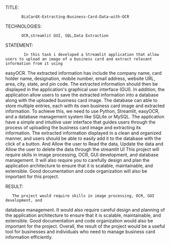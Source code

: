 TITLE:
           
           BizCardX-Extracting-Business-Card-Data-with-OCR
TECHNOLOGIES:

           OCR,streamlit GUI, SQL,Data Extraction           
 STATEMENT:
            
            In this task i developed a Streamlit application that allow users to upload an image of a business card and extract relevant information from it using
easyOCR. The extracted information has include the company name, card holder
name, designation, mobile number, email address, website URL, area, city, state,
and pin code. The extracted information should then be displayed in the application's
graphical user interface (GUI).
              In addition, the application  allow users to save the extracted information into
a database along with the uploaded business card image. The database can 
able to store multiple entries, each with its own business card image and extracted
information.
            To achieve this, we need to use Python, Streamlit, easyOCR, and a database
management system like SQLite or MySQL. The application  have a simple
and intuitive user interface that guides users through the process of uploading the
business card image and extracting its information. The extracted information  displayed in a clean and organized manner, and users should be able to easily
add it to the database with the click of a button. And Allow the user to Read the data,
Update the data and Allow the user to delete the data through the streamlit UI
            This project will require skills in image processing, OCR, GUI development, and
database management. It will also require you to carefully design and plan the
application architecture to ensure that it is scalable, maintainable, and extensible.
Good documentation and code organization will also be important for this project.

RESULT:
       
       The project would require skills in image processing, OCR, GUI development, and
database management. It would also require careful design and planning of the
application architecture to ensure that it is scalable, maintainable, and extensible.
Good documentation and code organization would also be important for the project.
Overall, the result of the project would be a useful tool for businesses and individuals
who need to manage business card information efficiently.
